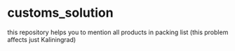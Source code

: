 # customs_solution
this repository helps you to mention all products in packing list (this problem affects just Kaliningrad)
